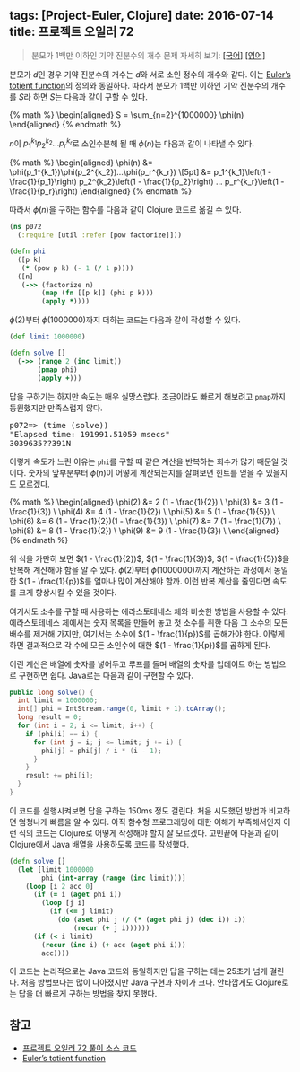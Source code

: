 tags: [Project-Euler, Clojure]
date: 2016-07-14
title: 프로젝트 오일러 72
---
> 분모가 1백만 이하인 기약 진분수의 개수
> 문제 자세히 보기: [[국어]](http://euler.synap.co.kr/prob_detail.php?id=72) [[영어]](https://projecteuler.net/problem=72)

분모가 $d$인 경우 기약 진분수의 개수는 $d$와 서로 소인 정수의 개수와 같다. 이는 [Euler’s totient function](https://en.wikipedia.org/wiki/Euler%27s_totient_function)의 정의와 동일하다. 따라서 분모가 1백만 이하인 기약 진분수의 개수를 $S$라 하면 $S$는 다음과 같이 구할 수 있다.
<!--more-->

{% math %}
  \begin{aligned}
    S = \sum_{n=2}^{1000000} \phi(n)
  \end{aligned}
{% endmath %}

$n$이 $p_1^{k_1}p_2^{k_2}...p_r^{k_r}$로 소인수분해 될 때 $\phi(n)$는 다음과 같이 나타낼 수 있다.

{% math %}
  \begin{aligned}
    \phi(n)
    &= \phi(p_1^{k_1})\phi(p_2^{k_2})...\phi(p_r^{k_r}) \\[5pt]
    &= p_1^{k_1}\left(1 - \frac{1}{p_1}\right)
    p_2^{k_2}\left(1 - \frac{1}{p_2}\right)
    ...
    p_r^{k_r}\left(1 - \frac{1}{p_r}\right)
  \end{aligned}
{% endmath %}

따라서 $\phi(n)$을 구하는 함수를 다음과 같이 Clojure 코드로 옮길 수 있다.

```clojure
(ns p072
  (:require [util :refer [pow factorize]]))

(defn phi
  ([p k]
   (* (pow p k) (- 1 (/ 1 p))))
  ([n]
   (->> (factorize n)
        (map (fn [[p k]] (phi p k)))
        (apply *))))
```

$\phi(2)$부터 $\phi(1000000)$까지 더하는 코드는 다음과 같이 작성할 수 있다.

```clojure
(def limit 1000000)

(defn solve []
  (->> (range 2 (inc limit))
       (pmap phi)
       (apply +)))
```

답을 구하기는 하지만 속도는 매우 실망스럽다. 조금이라도 빠르게 해보려고 `pmap`까지 동원했지만 만족스럽지 않다.

<pre class="console">
p072=> (time (solve))
"Elapsed time: 191991.51059 msecs"
3039635??391N
</pre>

이렇게 속도가 느린 이유는 `phi`를 구할 때 같은 계산을 반복하는 회수가 많기 때문일 것이다. 숫자의 앞부분부터 $\phi(n)$이 어떻게 계산되는지를 살펴보면 힌트를 얻을 수 있을지도 모르겠다.

{% math %}
\begin{aligned}
  \phi(2) &= 2 (1 - \frac{1}{2}) \\
  \phi(3) &= 3 (1 - \frac{1}{3}) \\
  \phi(4) &= 4 (1 - \frac{1}{2}) \\
  \phi(5) &= 5 (1 - \frac{1}{5}) \\
  \phi(6) &= 6 (1 - \frac{1}{2})(1 - \frac{1}{3}) \\
  \phi(7) &= 7 (1 - \frac{1}{7}) \\
  \phi(8) &= 8 (1 - \frac{1}{2}) \\
  \phi(9) &= 9 (1 - \frac{1}{3}) \\
\end{aligned}
{% endmath %}

위 식을 가만히 보면 $(1 - \frac{1}{2})$, $(1 - \frac{1}{3})$, $(1 - \frac{1}{5})$을 반복해 계산해야 함을 알 수 있다. $\phi(2)$부터 $\phi(1000000)$까지 계산하는 과정에서 동일한 $(1 - \frac{1}{p})$를 얼마나 많이 계산해야 할까. 이런 반복 계산을 줄인다면 속도를 크게 향상시킬 수 있을 것이다.

여기서도 소수를 구할 때 사용하는 에라스토테네스 체와 비슷한 방법을 사용할 수 있다. 에라스토테네스 체에서는 숫자 목록을 만들어 놓고 첫 소수를 취한 다음 그 소수의 모든 배수를 제거해 가지만, 여기서는 소수에 $(1 - \frac{1}{p})$를 곱해가야 한다. 이렇게 하면 결과적으로 각 수에 모든 소인수에 대한 $(1 - \frac{1}{p})$를 곱하게 된다.

이런 계산은 배열에 숫자를 넣어두고 루프를 돌며 배열의 숫자를 업데이트 하는 방법으로 구현하면 쉽다. Java로는 다음과 같이 구현할 수 있다.

```java
public long solve() {
  int limit = 1000000;
  int[] phi = IntStream.range(0, limit + 1).toArray();
  long result = 0;
  for (int i = 2; i <= limit; i++) {
    if (phi[i] == i) {
      for (int j = i; j <= limit; j += i) {
        phi[j] = phi[j] / i * (i - 1);
      }
    }
    result += phi[i];
  }
}
```

이 코드를 실행시켜보면 답을 구하는 150ms 정도 걸린다. 처음 시도했던 방법과 비교하면 엄청나게 빠름을 알 수 있다. 아직 함수형 프로그래밍에 대한 이해가 부족해서인지 이런 식의 코드는 Clojure로 어떻게 작성해야 할지 잘 모르겠다. 고민끝에 다음과 같이 Clojure에서 Java 배열을 사용하도록 코드를 작성했다.

```clojure
(defn solve []
  (let [limit 1000000
        phi (int-array (range (inc limit)))]
    (loop [i 2 acc 0]
      (if (= i (aget phi i))
        (loop [j i]
          (if (<= j limit)
            (do (aset phi j (/ (* (aget phi j) (dec i)) i))
                (recur (+ j i))))))
      (if (< i limit)
        (recur (inc i) (+ acc (aget phi i)))
        acc))))
```

이 코드는 논리적으로는 Java 코드와 동일하지만 답을 구하는 데는 25초가 넘게 걸린다. 처음 방법보다는 많이 나아졌지만 Java 구현과 차이가 크다. 안타깝게도 Clojure로는 답을 더 빠르게 구하는 방법을 찾지 못했다.

## 참고
* [프로젝트 오일러 72 풀이 소스 코드](https://github.com/ntalbs/euler/blob/master/src/p072.clj)
* [Euler’s totient function](https://en.wikipedia.org/wiki/Euler%27s_totient_function)
